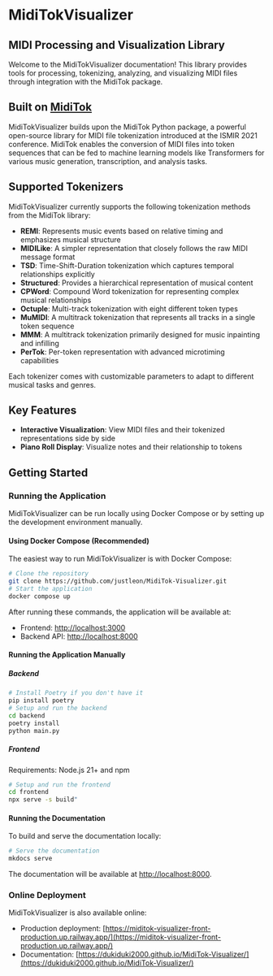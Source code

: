 # MidiTokVisualizer

## MIDI Processing and Visualization Library

Welcome to the MidiTokVisualizer documentation! This library provides tools for processing, tokenizing, analyzing, and visualizing MIDI files through integration with the MidiTok package.

## Built on [MidiTok](https://miditok.readthedocs.io/en/latest/)

MidiTokVisualizer builds upon the MidiTok Python package, a powerful open-source library for MIDI file tokenization introduced at the ISMIR 2021 conference. MidiTok enables the conversion of MIDI files into token sequences that can be fed to machine learning models like Transformers for various music generation, transcription, and analysis tasks.

## Supported Tokenizers

MidiTokVisualizer currently supports the following tokenization methods from the MidiTok library:

- **REMI**: Represents music events based on relative timing and emphasizes musical structure
- **MIDILike**: A simpler representation that closely follows the raw MIDI message format
- **TSD**: Time-Shift-Duration tokenization which captures temporal relationships explicitly
- **Structured**: Provides a hierarchical representation of musical content
- **CPWord**: Compound Word tokenization for representing complex musical relationships
- **Octuple**: Multi-track tokenization with eight different token types
- **MuMIDI**: A multitrack tokenization that represents all tracks in a single token sequence
- **MMM**: A multitrack tokenization primarily designed for music inpainting and infilling
- **PerTok**: Per-token representation with advanced microtiming capabilities

Each tokenizer comes with customizable parameters to adapt to different musical tasks and genres.

## Key Features

- **Interactive Visualization**: View MIDI files and their tokenized representations side by side
- **Piano Roll Display**: Visualize notes and their relationship to tokens

## Getting Started

### Running the Application

MidiTokVisualizer can be run locally using Docker Compose or by setting up the development environment manually.

#### Using Docker Compose (Recommended)

The easiest way to run MidiTokVisualizer is with Docker Compose:

```bash
# Clone the repository
git clone https://github.com/justleon/MidiTok-Visualizer.git
# Start the application
docker compose up
```

After running these commands, the application will be available at:

- Frontend: [http://localhost:3000](http://localhost:3000)
- Backend API: [http://localhost:8000](http://localhost:8000)

#### Running the Application Manually
##### Backend
```bash
# Install Poetry if you don't have it
pip install poetry
# Setup and run the backend
cd backend
poetry install
python main.py
```
##### Frontend
Requirements:
Node.js 21+ and npm
```bash
# Setup and run the frontend
cd frontend
npx serve -s build"
```
#### Running the Documentation

To build and serve the documentation locally:

```bash
# Serve the documentation
mkdocs serve
```

The documentation will be available at [http://localhost:8000](http://localhost:8000).

### Online Deployment

MidiTokVisualizer is also available online:

- Production deployment: [https://miditok-visualizer-front-production.up.railway.app/](https://miditok-visualizer-front-production.up.railway.app/)
- Documentation: [https://dukiduki2000.github.io/MidiTok-Visualizer/](https://dukiduki2000.github.io/MidiTok-Visualizer/)





